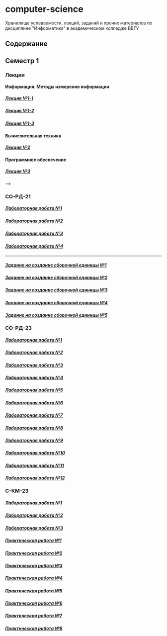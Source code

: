 # computer-science
Хранилище успеваемости, лекций, заданий и прочих материалов по дисциплине "Информатика" в академическом колледже ВВГУ

## Содержание

## Семестр 1

### Лекции

#### Информация. Методы измерения информации

##### [Лекция №1-1](sem1/lecs/lec1.md)
##### [Лекция №1-2](sem1/lecs/lec2.pdf)
##### [Лекция №1-3](sem1/lecs/lec3.md)

#### Вычислительная техника

##### [Лекция №2](sem1/lecs/lec4/lec4.md)

#### Программное обеспечение

##### [Лекция №3](sem1/lecs/lec5.pdf)

<!-- #### Компьютерные сети, Интернет

##### [Лекция №4](sem1/lecs/lec6.md)

<!-- #### Получение информации из интернета

##### [Лекция №7](sem1/lecs/lec7.md)

#### Алгоритмы

##### [Лекция №8](sem1/lecs/lec8.md) --> -->

### СО-РД-21

##### [Лабораторная работа №1](sem2/labs/rd21_lab1/lab1.md)
##### [Лабораторная работа №2](sem2/labs/rd21_lab2/lab2.md)
##### [Лабораторная работа №3](sem2/labs/rd21_lab3/lab3.md)
##### [Лабораторная работа №4](sem2/labs/rd21_lab4/lab4.md)

---

##### [Задание на создание сборочной единицы №1](sem2/labs/rd21_project/part1.md)
##### [Задание на создание сборочной единицы №2](sem2/labs/rd21_project/part2.md)
##### [Задание на создание сборочной единицы №3](sem2/labs/rd21_project/part3.md)
##### [Задание на создание сборочной единицы №4](sem2/labs/rd21_project/part4.md)
##### [Задание на создание сборочной единицы №5](sem2/labs/rd21_project/part5.pdf)

### СО-РД-23

##### [Лабораторная работа №1](sem2/labs/rd23_lab1/lab1.md)
##### [Лабораторная работа №2](sem2/labs/rd23_lab2/lab2.md)
##### [Лабораторная работа №3](sem2/labs/rd23_lab3/lab3.md)
##### [Лабораторная работа №4](sem2/labs/rd23_lab4/lab4.md)
##### [Лабораторная работа №5](sem2/labs/rd23_lab5/lab5.md)
##### [Лабораторная работа №6](sem2/labs/rd23_lab6/lab6.pdf)
##### [Лабораторная работа №7](sem2/labs/rd23_lab7/lab7.pdf)
##### [Лабораторная работа №8](sem2/labs/rd23_lab8/lab8.pdf)
##### [Лабораторная работа №9](sem2/labs/rd23_lab9/lab9.pdf)
##### [Лабораторная работа №10](sem2/labs/rd23_lab10/lab10.pdf)
##### [Лабораторная работа №11](sem2/labs/rd23_lab11/lab11.pdf)
##### [Лабораторная работа №12](sem2/labs/rd23_lab12/lab12.pdf)

### С-КМ-23

##### [Лабораторная работа №1](sem2/labs/km23_lab1/lab1.md)
##### [Лабораторная работа №2](sem2/labs/km23_lab2/lab2.md)
##### [Лабораторная работа №3](sem2/labs/km23_lab3/lab3.md)

##### [Практическая работа №1](sem2/labs/con1/con1.md)
##### [Практическая работа №2](sem2/labs/con2/con2.md)
##### [Практическая работа №3](sem2/labs/con3/con3.md)
##### [Практическая работа №4](sem2/labs/con4/con4.md)
##### [Практическая работа №5](sem2/labs/con5/con5.md)
##### [Практическая работа №6](sem2/labs/con6/con6.md)
##### [Практическая работа №7](sem2/labs/con7/con7.md)
##### [Практическая работа №8](sem2/labs/con8/con8.md)
